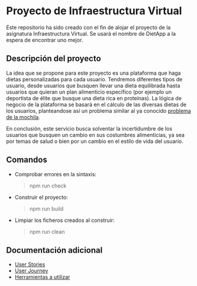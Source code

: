 # Proyecto de Infraestructura Virtual

Este repositorio ha sido creado con el fin de alojar el proyecto de la asignatura Infraestructura Virtual. Se usará el nombre de DietApp a la espera de encontrar uno mejor.

## Descripción del proyecto

La idea que se propone para este proyecto es una plataforma que haga dietas personalizadas para cada usuario. Tendremos diferentes tipos de usuario, desde usuarios que busquen llevar una dieta equilibrada hasta usuarios que quieran un plan alimenticio específico (por ejemplo un deportista de élite que busque una dieta rica en proteínas). La lógica de negocio de la plataforma se basará en el cálculo de las diversas dietas de los usuarios, planteandose así un problema similar al ya conocido [problema de la mochila](https://es.wikipedia.org/wiki/Problema_de_la_mochila). 

En conclusión, este servicio busca solventar la incertidumbre de los usuarios que busquen un cambio en sus costumbres alimenticias, ya sea por temas de salud o bien por un cambio en el estilo de vida del usuario.

## Comandos 

- Comprobar errores en la sintaxis:
    >npm run check
- Construir el proyecto:
    >npm run build
- Limpiar los ficheros creados al construir:
    >npm run clean

## Documentación adicional

- [User Stories](https://github.com/Slowmybrosh/DietApp/blob/main/docs/user-stories.md)
- [User Journey](https://github.com/Slowmybrosh/DietApp/blob/main/docs/user-journey.md)
- [Herramientas a utilizar](https://github.com/Slowmybrosh/DietApp/blob/main/docs/tools.md)